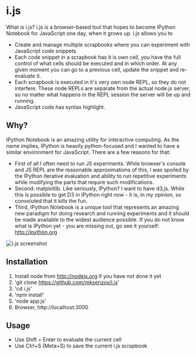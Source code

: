 i.js
====

What  is i.js? i.js is a browser-based tool that hopes to become IPython Notebook for JavaScript one day, when it grows up. i.js allows you to

* Create and manage multiple scrapbooks where you can experiment with JavaScript code snippets
* Each code snippet in a scrapbook has it is own cell, you have the full control of what cells should be executed and in which order. At any given moment you can go to a previous cell, update the snippet and re-evaluate it.
* Each scrapbook is executed in it's very own node REPL, so they do not interfere. These node REPLs are separate from the actual node.js server, so no matter what happens in the REPL session the server will be up and running.
* JavaScript code has syntax highlight.

Why?
----

IPython Notebook is an amazing utility for interactive computing. As the name implies, IPython is heavily python-focused and I wanted to have a similar environment for JavaScript. There are a few reasons for that:

* First of all I often need to run JS experiments. While browser's console and JS REPL are the reasonable approximations of this, I was spoiled by the IPython iterative evaluation and ability to run repetitive experiments while modifying the parts that require such modifications.
* Second: matplotlib. Like seriously, IPython? I want to have d3.js. While this is possible to get D3 in IPython right now - it is, in my opinion, so convoluted that it kills the fun.
* Third, IPython Notebook is a unique tool that represents an amazing new paradigm for doing research and running experiments and it should be made available to the widest audience possible. If you do not know what is IPython yet - you are missing out, go see it yourself: http://ipython.org

![i.js screenshot](http://i.imgur.com/jkadPJi.png?1 "i.js screenshot")

Installation
-------------

1. Install node from http://nodejs.org if you have not done it yet
2. 'git clone https://github.com/mksenzov/i.js'
3. 'cd i.js'
4. 'npm install'
5. 'node app.js'
6. Browser, http://localhost:3000

Usage
-----

* Use Shift + Enter to evaluate the current cell
* Use Ctrl+S (Meta+S) to save the current i.js scrapbook
